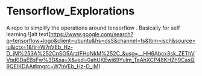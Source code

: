 # Tensorflow_Explorations
A repo to simplify the operations around tensorflow . Basically for self learning
![alt text]https://www.google.com/search?q=tensorflow+logo&client=ubuntu&hs=dsS&channel=fs&tbm=isch&source=iu&ictx=1&fir=W7nVEb_Hz-D_jM%253A%252CnSG5ArzIFHqNkM%252C_&usg=__HH6Abcx3sk_ZEThVVqd0DaEBsFw%3D&sa=X&ved=0ahUKEwi69Yulm_TaAhXCP48KHZh9CasQ9QEIKDAA#imgrc=W7nVEb_Hz-D_jM)
